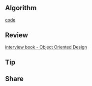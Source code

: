 ## Algorithm

[code](/images/temp/haha-2023-08-13.png)

## Review

[interview book - Object Oriented Design](https://weread.qq.com/web/reader/b1e42bb3643425f386a66306276306379385466366742366732303772425146172?)

## Tip

## Share
